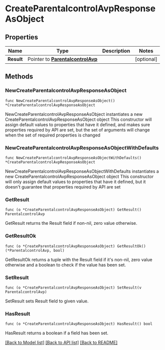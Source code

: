 # CreateParentalcontrolAvpResponseAsObject

## Properties

Name | Type | Description | Notes
------------ | ------------- | ------------- | -------------
**Result** | Pointer to [**ParentalcontrolAvp**](ParentalcontrolAvp.md) |  | [optional] 

## Methods

### NewCreateParentalcontrolAvpResponseAsObject

`func NewCreateParentalcontrolAvpResponseAsObject() *CreateParentalcontrolAvpResponseAsObject`

NewCreateParentalcontrolAvpResponseAsObject instantiates a new CreateParentalcontrolAvpResponseAsObject object
This constructor will assign default values to properties that have it defined,
and makes sure properties required by API are set, but the set of arguments
will change when the set of required properties is changed

### NewCreateParentalcontrolAvpResponseAsObjectWithDefaults

`func NewCreateParentalcontrolAvpResponseAsObjectWithDefaults() *CreateParentalcontrolAvpResponseAsObject`

NewCreateParentalcontrolAvpResponseAsObjectWithDefaults instantiates a new CreateParentalcontrolAvpResponseAsObject object
This constructor will only assign default values to properties that have it defined,
but it doesn't guarantee that properties required by API are set

### GetResult

`func (o *CreateParentalcontrolAvpResponseAsObject) GetResult() ParentalcontrolAvp`

GetResult returns the Result field if non-nil, zero value otherwise.

### GetResultOk

`func (o *CreateParentalcontrolAvpResponseAsObject) GetResultOk() (*ParentalcontrolAvp, bool)`

GetResultOk returns a tuple with the Result field if it's non-nil, zero value otherwise
and a boolean to check if the value has been set.

### SetResult

`func (o *CreateParentalcontrolAvpResponseAsObject) SetResult(v ParentalcontrolAvp)`

SetResult sets Result field to given value.

### HasResult

`func (o *CreateParentalcontrolAvpResponseAsObject) HasResult() bool`

HasResult returns a boolean if a field has been set.


[[Back to Model list]](../README.md#documentation-for-models) [[Back to API list]](../README.md#documentation-for-api-endpoints) [[Back to README]](../README.md)


